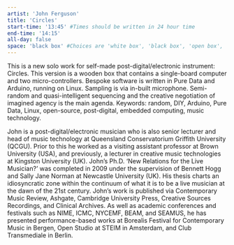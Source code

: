 ```yaml
---
artist: 'John Ferguson'
title: 'Circles'
start-time: '13:45' #Times should be written in 24 hour time
end-time: '14:15'
all-day: false
space: 'black box' #Choices are 'white box', 'black box', 'open box', 'grounds'
---
```

<!-- Description -->
This is a new solo work for self-made post-digital/electronic instrument: Circles. This version is a wooden box that contains a single-board computer and two micro-controllers. Bespoke software is written in Pure Data and Arduino, running on Linux. Sampling is via in-built microphone. Semi-random and quasi-intelligent sequencing and the creative negotiation of imagined agency is the main agenda.
Keywords: random, DIY, Arduino, Pure Data, Linux, open-source, post-digital, embedded computing, music technology.

<!-- Bio -->
John is a post-digital/electronic musician who is also senior lecturer and head of music technology at Queensland Conservatorium Griffith University (QCGU). Prior to this he worked as a visiting assistant professor at Brown University (USA), and previously, a lecturer in creative music technologies at Kingston University (UK). John’s Ph.D. ‘New Relations for the Live Musician?’ was completed in 2009 under the supervision of Bennett Hogg and Sally Jane Norman at Newcastle University (UK). His thesis charts an idiosyncratic zone within the continuum of what it is to be a live musician at the dawn of the 21st century. John’s work is published via Contemporary Music Review, Ashgate, Cambridge University Press, Creative Sources Recordings, and Clinical Archives. As well as academic conferences and festivals such as NIME, ICMC, NYCEMF, BEAM, and SEAMUS, he has presented performance-based works at Borealis Festival for Contemporary Music in Bergen, Open Studio at STEIM in Amsterdam, and Club Transmediale in Berlin.
